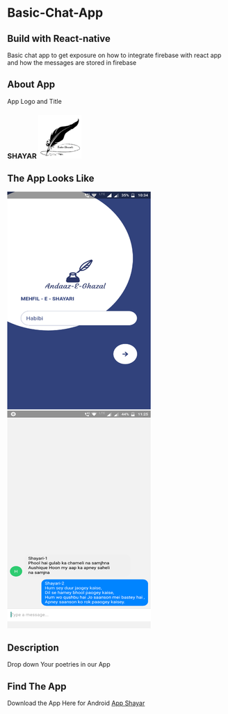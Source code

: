 # Basic-Chat-App
## Build with React-native

Basic chat app to get exposure on how to integrate firebase with react app and how the messages are stored in firebase

## About App
App Logo and Title
### SHAYAR   <img src="./images/logo.png" width="100" height="100"/>
## The App Looks Like
<img src="./images/Main.png" width="330" height="500"/> <img src="./images/ChatScreen.png" width="330" height="500"/>
## Description
Drop down Your poetries in our App 

## Find The App
Download the App Here for Android <a href="https://drive.google.com/open?id=1Y_NBR9cW6In0UjoY1VcVHfUzFRC4L71U">App Shayar</a>
